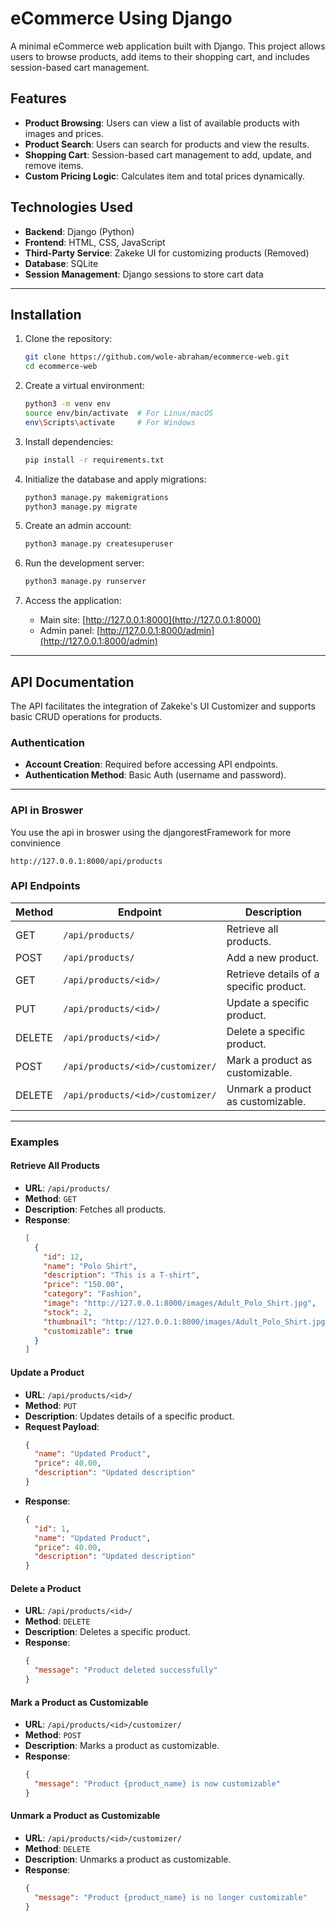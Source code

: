 # eCommerce Using Django

A minimal eCommerce web application built with Django. This project allows users to browse products, add items to their shopping cart, and includes session-based cart management.

## Features

- **Product Browsing**: Users can view a list of available products with images and prices.
- **Product Search**: Users can search for products and view the results.
- **Shopping Cart**: Session-based cart management to add, update, and remove items.
- **Custom Pricing Logic**: Calculates item and total prices dynamically.

## Technologies Used

- **Backend**: Django (Python)
- **Frontend**: HTML, CSS, JavaScript
- **Third-Party Service**: Zakeke UI for customizing products (Removed) 
- **Database**: SQLite
- **Session Management**: Django sessions to store cart data

---

## Installation

1. Clone the repository:
   ```bash
   git clone https://github.com/wole-abraham/ecommerce-web.git
   cd ecommerce-web
   ```

2. Create a virtual environment:
   ```bash
   python3 -m venv env
   source env/bin/activate  # For Linux/macOS
   env\Scripts\activate     # For Windows
   ```

3. Install dependencies:
   ```bash
   pip install -r requirements.txt
   ```

4. Initialize the database and apply migrations:
   ```bash
   python3 manage.py makemigrations
   python3 manage.py migrate
   ```

5. Create an admin account:
   ```bash
   python3 manage.py createsuperuser
   ```

6. Run the development server:
   ```bash
   python3 manage.py runserver
   ```

7. Access the application:
   - Main site: [http://127.0.0.1:8000](http://127.0.0.1:8000)
   - Admin panel: [http://127.0.0.1:8000/admin](http://127.0.0.1:8000/admin)

---

## API Documentation

The API facilitates the integration of Zakeke's UI Customizer and supports basic CRUD operations for products.

### Authentication

- **Account Creation**: Required before accessing API endpoints.
- **Authentication Method**: Basic Auth (username and password).

---
### API in Broswer
You use the api in broswer using the djangorestFramework for more convinience

```http://127.0.0.1:8000/api/products ```


### API Endpoints

| Method  | Endpoint                            | Description                           |
|---------|-------------------------------------|---------------------------------------|
| GET     | `/api/products/`                    | Retrieve all products.                |
| POST    | `/api/products/`                    | Add a new product.                    |
| GET     | `/api/products/<id>/`               | Retrieve details of a specific product. |
| PUT     | `/api/products/<id>/`               | Update a specific product.            |
| DELETE  | `/api/products/<id>/`               | Delete a specific product.            |
| POST    | `/api/products/<id>/customizer/`    | Mark a product as customizable.       |
| DELETE  | `/api/products/<id>/customizer/`    | Unmark a product as customizable.     |

---

### Examples

#### Retrieve All Products
- **URL**: `/api/products/`
- **Method**: `GET`
- **Description**: Fetches all products.
- **Response**:
  ```json
  [
    {
      "id": 12,
      "name": "Polo Shirt",
      "description": "This is a T-shirt",
      "price": "150.00",
      "category": "Fashion",
      "image": "http://127.0.0.1:8000/images/Adult_Polo_Shirt.jpg",
      "stock": 2,
      "thumbnail": "http://127.0.0.1:8000/images/Adult_Polo_Shirt.jpg",
      "customizable": true
    }
  ]
  ```

#### Update a Product
- **URL**: `/api/products/<id>/`
- **Method**: `PUT`
- **Description**: Updates details of a specific product.
- **Request Payload**:
  ```json
  {
    "name": "Updated Product",
    "price": 40.00,
    "description": "Updated description"
  }
  ```
- **Response**:
  ```json
  {
    "id": 1,
    "name": "Updated Product",
    "price": 40.00,
    "description": "Updated description"
  }
  ```

#### Delete a Product
- **URL**: `/api/products/<id>/`
- **Method**: `DELETE`
- **Description**: Deletes a specific product.
- **Response**:
  ```json
  {
    "message": "Product deleted successfully"
  }
  ```

#### Mark a Product as Customizable
- **URL**: `/api/products/<id>/customizer/`
- **Method**: `POST`
- **Description**: Marks a product as customizable.
- **Response**:
  ```json
  {
    "message": "Product {product_name} is now customizable"
  }
  ```

#### Unmark a Product as Customizable
- **URL**: `/api/products/<id>/customizer/`
- **Method**: `DELETE`
- **Description**: Unmarks a product as customizable.
- **Response**:
  ```json
  {
    "message": "Product {product_name} is no longer customizable"
  }
  
